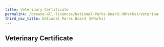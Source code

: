 ```yaml
---
title: Veterinary Certificate
permalink: /browse-all-licences/National-Parks-Board-(NParks)/Veterinary-Certificate
third_nav_title: National Parks Board (NParks)
---
```

## Veterinary Certificate
